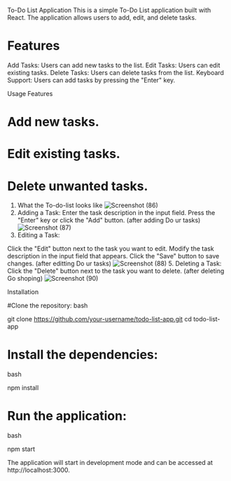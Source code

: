 To-Do List Application
This is a simple To-Do List application built with React. The application allows users to add, edit, and delete tasks.

# Features

Add Tasks: Users can add new tasks to the list.
Edit Tasks: Users can edit existing tasks.
Delete Tasks: Users can delete tasks from the list.
Keyboard Support: Users can add tasks by pressing the "Enter" key.


Usage Features
# Add new tasks.
# Edit existing tasks.
# Delete unwanted tasks.

1. What the To-do-list looks like
![Screenshot (86)](https://github.com/user-attachments/assets/1b7204bc-19b4-4bc1-8694-065d45cd2d36)
2. Adding a Task:
Enter the task description in the input field.
Press the "Enter" key or click the "Add" button.
(after adding Do ur tasks)
![Screenshot (87)](https://github.com/user-attachments/assets/4cb1e894-414e-4fa7-b201-8d7657680c8e)
4. Editing a Task:

Click the "Edit" button next to the task you want to edit.
Modify the task description in the input field that appears.
Click the "Save" button to save changes.
(after editting Do ur tasks)
![Screenshot (88)](https://github.com/user-attachments/assets/6dd96c7d-72bc-4fff-b994-369be3e1d036)
5. Deleting a Task:
Click the "Delete" button next to the task you want to delete.
(after deleting Go shoping)
![Screenshot (90)](https://github.com/user-attachments/assets/c250f166-afd8-4fa9-ab61-e5915a6a37a4)

Installation

#Clone the repository:
bash
    
git clone https://github.com/your-username/todo-list-app.git
cd todo-list-app
# Install the dependencies:
bash
   
npm install
# Run the application:
bash
   
npm start

The application will start in development mode and can be accessed at http://localhost:3000.


